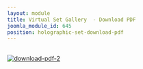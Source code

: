 ```yaml
---
layout: module
title: Virtual Set Gallery  - Download PDF
joomla_module_id: 645
position: holographic-set-download-pdf
---
```

<br />
<div><a href="/pdf/TriCaster-Virtual-Set-Gallery.pdf"><img style="display: block; margin-left: auto; margin-right: auto;" alt="download-pdf-2" src="{{"images/download-pdf-2.jpg" | cdn }}" /></a></div>
